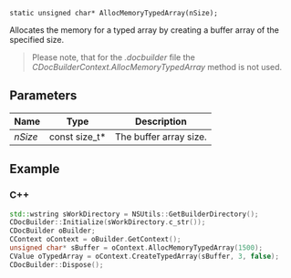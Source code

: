`static unsigned char* AllocMemoryTypedArray(nSize);`

Allocates the memory for a typed array by creating a buffer array of the specified size.

> Please note, that for the *.docbuilder* file the *CDocBuilderContext.AllocMemoryTypedArray* method is not used.

## Parameters

| Name    | Type            | Description            |
| ------- | --------------- | ---------------------- |
| *nSize* | const size\_t\* | The buffer array size. |

## Example

### C++

```cpp
std::wstring sWorkDirectory = NSUtils::GetBuilderDirectory();
CDocBuilder::Initialize(sWorkDirectory.c_str());
CDocBuilder oBuilder;
CContext oContext = oBuilder.GetContext();
unsigned char* sBuffer = oContext.AllocMemoryTypedArray(1500);
CValue oTypedArray = oContext.CreateTypedArray(sBuffer, 3, false);
CDocBuilder::Dispose();
```
